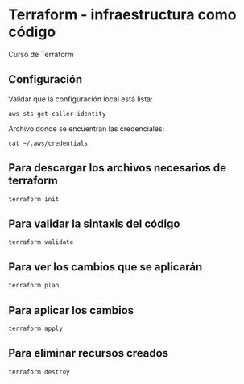 # Terraform - infraestructura como código
Curso de Terraform

## Configuración
Validar que la configuración local está lista:
```
aws sts get-caller-identity
```
Archivo donde se encuentran las credenciales:
```
cat ~/.aws/credentials
```

## Para descargar los archivos necesarios de terraform
```
terraform init
```

## Para validar la sintaxis del código
```
terraform validate
```

## Para ver los cambios que se aplicarán
```
terraform plan
```

## Para aplicar los cambios
```
terraform apply
```

## Para eliminar recursos creados
```
terraform destroy
```
